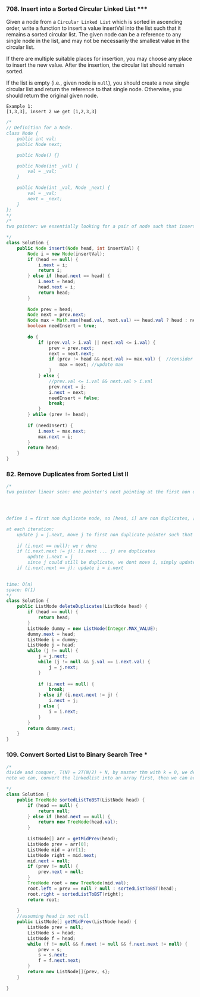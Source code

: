 ### 708. Insert into a Sorted Circular Linked List ***
Given a node from a `Circular Linked List` which is sorted in ascending order, write a function to insert a value insertVal into the list such that it remains a sorted circular list. The given node can be a reference to any single node in the list, and may not be necessarily the smallest value in the circular list.

If there are multiple suitable places for insertion, you may choose any place to insert the new value. After the insertion, the circular list should remain sorted.

If the list is empty (i.e., given node is `null`), you should create a new single circular list and return the reference to that single node. Otherwise, you should return the original given node.

```
Example 1:
[1,3,3], insert 2 we get [1,2,3,3]
```

```java
/*
// Definition for a Node.
class Node {
    public int val;
    public Node next;

    public Node() {}

    public Node(int _val) {
        val = _val;
    }

    public Node(int _val, Node _next) {
        val = _val;
        next = _next;
    }
};
*/
/*
two pointer: we essentially looking for a pair of node such that insert node is in between. in case if insert node is the biggest/smallest, we track the node with maximum value met

*/
class Solution {
    public Node insert(Node head, int insertVal) {
        Node i = new Node(insertVal);
        if (head == null) {
            i.next = i;
            return i;
        } else if (head.next == head) {
            i.next = head;
            head.next = i;
            return head;
        }
        
        Node prev = head;
        Node next = prev.next;
        Node max = Math.max(head.val, next.val) == head.val ? head : next;
        boolean needInsert = true;
        
        do {
            if (prev.val > i.val || next.val <= i.val) {
                prev = prev.next;
                next = next.next;
                if (prev != head && next.val >= max.val) {  //consider [1,3,3] and we insert 4, max will = first 3
                    max = next; //update max
                }
            } else {
                //prev.val <= i.val && next.val > i.val
                prev.next = i;
                i.next = next;
                needInsert = false;
                break;
            }
        } while (prev != head);
        
        if (needInsert) {
            i.next = max.next;
            max.next = i;
        }
        return head;
    }
}
```





### 82. Remove Duplicates from Sorted List II

```java
/*
two pointer linear scan: one pointer's next pointing at the first non duplicate node, one pointer traverse




define i = first non duplicate node, so [head, i] are non duplicates, [i.next, j) are duplicates, [j, tail] = unvisited

at each iteration:
    update j = j.next, move j to first non duplicate pointer such that j.val != i.next.val
    
    if (i.next == null): we r done
    if (i.next.next != j): [i.next ... j) are duplicates
        update i.next = j
        since j could still be duplicate, we dont move i, simply update i.next
    if (i.next.next == j): update i = i.next
    

time: O(n)
space: O(1)
*/
class Solution {
    public ListNode deleteDuplicates(ListNode head) {
        if (head == null) {
            return head;
        }
        ListNode dummy = new ListNode(Integer.MAX_VALUE);
        dummy.next = head;
        ListNode i = dummy;
        ListNode j = head;
        while (j != null) {
            j = j.next;
            while (j != null && j.val == i.next.val) {
                j = j.next;
            }
            
            if (i.next == null) {
                break;
            } else if (i.next.next != j) {
                i.next = j;
            } else {
                i = i.next;
            }
        }
        return dummy.next;
    }
}
```

### 109. Convert Sorted List to Binary Search Tree *

```java
/*
divide and conquer, T(N) = 2T(N/2) + N, by master thm with k = 0, we derive the runtime to O(nlogn)
note we can, convert the linkedlist into an array first, then we can access the mid point of the aray in O(1) time, so T'(N) = 2T'(N/2) + 1, thus we have O(N) runtime

*/
class Solution {
    public TreeNode sortedListToBST(ListNode head) {
        if (head == null) {
            return null;
        } else if (head.next == null) {
            return new TreeNode(head.val);
        }
        
        ListNode[] arr = getMidPrev(head);
        ListNode prev = arr[0];
        ListNode mid = arr[1];
        ListNode right = mid.next;
        mid.next = null;
        if (prev != null) {
            prev.next = null;
        }
        TreeNode root = new TreeNode(mid.val);
        root.left = prev == null ? null : sortedListToBST(head);
        root.right = sortedListToBST(right);
        return root;
        
    }
    //assuming head is not null
    public ListNode[] getMidPrev(ListNode head) {
        ListNode prev = null;
        ListNode s = head;
        ListNode f = head;
        while (f != null && f.next != null && f.next.next != null) {
            prev = s;
            s = s.next;
            f = f.next.next;
        }
        return new ListNode[]{prev, s};
    }
    
}
```

